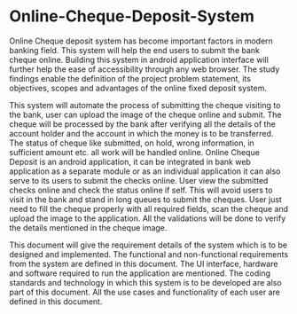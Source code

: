 # Online-Cheque-Deposit-System

Online Cheque deposit system has become important factors in modern banking 
field. This system will help the end users to submit the bank cheque online. Building 
this system in android application interface will further help the ease of accessibility 
through any web browser. The study findings enable the definition of the project 
problem statement, its objectives, scopes and advantages of the online fixed deposit 
system.

This system will automate the process of submitting the cheque visiting to the bank, 
user can upload the image of the cheque online and submit. The cheque will be 
processed by the bank after verifying all the details of the account holder and the 
account in which the money is to be transferred. The status of cheque like submitted, 
on hold, wrong information, in sufficient amount etc. all work will be handled online.
Online Cheque Deposit is an android application, it can be integrated in bank web 
application as a separate module or as an individual application it can also serve to its 
users to submit the checks online. User view the submitted checks online and check the 
status online if self. This will avoid users to visit in the bank and stand in long queues 
to submit the cheques. User just need to fill the cheque properly with all required fields, 
scan the cheque and upload the image to the application. All the validations will be 
done to verify the details mentioned in the cheque image.

This document will give the requirement details of the system which is to be designed 
and implemented. The functional and non-functional requirements from the system are 
defined in this document. The UI interface, hardware and software required to run the 
application are mentioned. The coding standards and technology in which this system 
is to be developed are also part of this document. All the use cases and functionality of 
each user are defined in this document.
